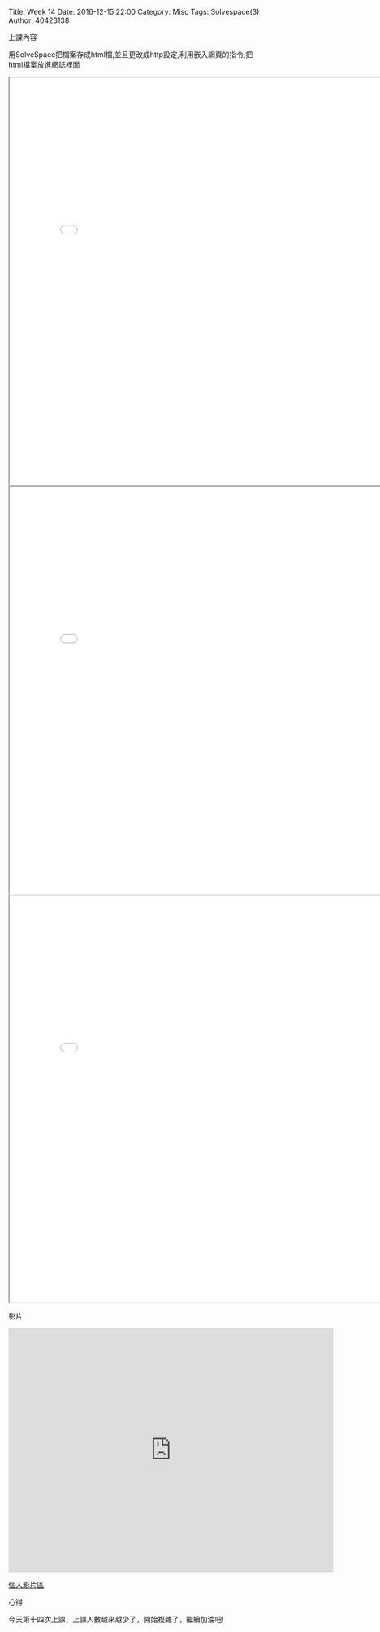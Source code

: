 Title: Week 14
Date: 2016-12-15 22:00
Category: Misc
Tags: Solvespace(3)
Author: 40423138

上課內容

<!-- PELICAN_END_SUMMARY -->


<p>用SolveSpace把檔案存成html檔,並且更改成http設定,利用嵌入網頁的指令,把html檔案放進網誌裡面<p>

<iframe src="./../data/image/W14-1.html" width="800"  height="800"/></iframe>
<iframe src="./../data/image/W14-2.html" width="800"  height="800"/></iframe>
<iframe src="./../data/image/W14-3.html" width="800"  height="800"/></iframe>


<p>影片</p>
<iframe src="https://player.vimeo.com/video/199455394" width="640" height="480" frameborder="0" webkitallowfullscreen mozallowfullscreen allowfullscreen></iframe>



<p><a href="https://vimeo.com/user61521458">個人影片區</a></p>

















<p>心得<p>

今天第十四次上課，上課人數越來越少了，開始複雜了，繼續加油吧!




